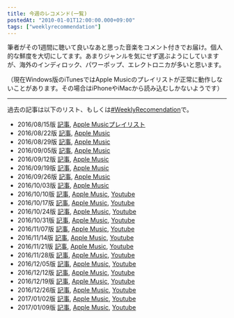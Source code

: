 ```yaml
---
title: 今週のレコメンド(一覧)
postedAt: "2010-01-01T12:00:00.000+09:00"
tags: ["weeklyrecommendation"]
---
```


筆者がその1週間に聴いて良いなあと思った音楽をコメント付きでお届け。個人的な鮮度を大切にしてます。あまりジャンルを気にせず選ぶようにしていますが、海外のインディロック、パワーポップ、エレクトロニカが多いと思います。

（現在Windows版のiTunesではApple Musicのプレイリストが正常に動作しないことがあります。その場合はiPhoneやiMacから読み込むしかないようです）

---

過去の記事は以下のリスト、もしくは[#WeeklyRecomendation](http://30minreview.tumblr.com/tagged/weeklyrecommendation)で。

* 2016/08/15版 [記事](http://30minreview.tumblr.com/post/148976270869/%E4%BB%8A%E9%80%B1%E3%81%AE%E3%83%AC%E3%82%B3%E3%83%A1%E3%83%B3%E3%83%89-815%E7%89%88), [Apple Musicプレイリスト](https://itunes.apple.com/jp/playlist/jin-zhounorekomendo-8-15ban/idpl.6ce44b9bbf244619b6ccabf9b295dc27)
* 2016/08/22版 [記事](http://30minreview.tumblr.com/post/149315765074/%E4%BB%8A%E9%80%B1%E3%81%AE%E3%83%AC%E3%82%B3%E3%83%A1%E3%83%B3%E3%83%89-822%E7%89%88), [Apple Music](https://itunes.apple.com/jp/playlist/jin-zhounorekomendo-8-22ban/idpl.a03ef0e44d7e4768b7563f67000daa4c)
* 2016/08/29版 [記事](http://30minreview.tumblr.com/post/149645016814/%E4%BB%8A%E9%80%B1%E3%81%AE%E3%83%AC%E3%82%B3%E3%83%A1%E3%83%B3%E3%83%89-829%E7%89%88), [Apple Music](https://itunes.apple.com/jp/playlist/jin-zhounorekomendo-08-29ban/idpl.e9edd865f0344058a8d66d2ebf2e9bdb)
* 2016/09/05版 [記事](http://30minreview.tumblr.com/post/149971088224/%E4%BB%8A%E9%80%B1%E3%81%AE%E3%83%AC%E3%82%B3%E3%83%A1%E3%83%B3%E3%83%89-95%E7%89%88), [Apple Music](https://itunes.apple.com/jp/playlist/jin-zhounorekomendo-9-5ban/idpl.60eae2d6ef914ef49186e964228ed72e)
* 2016/09/12版 [記事](http://30minreview.tumblr.com/post/150307067084/%E4%BB%8A%E9%80%B1%E3%81%AE%E3%83%AC%E3%82%B3%E3%83%A1%E3%83%B3%E3%83%89-912%E7%89%88), [Apple Music](https://itunes.apple.com/jp/playlist/jin-zhounorekomendo-09-12ban/idpl.a737841dab0b4d84b46ee2ea0942d6fa)
* 2016/09/19版 [記事](http://30minreview.tumblr.com/post/150633348364/%E4%BB%8A%E9%80%B1%E3%81%AE%E3%83%AC%E3%82%B3%E3%83%A1%E3%83%B3%E3%83%89-0919%E7%89%88), [Apple Music](https://itunes.apple.com/jp/playlist/jin-zhounorekomendo-09-19ban/idpl.c183b0d5e27c488e880aafe2c2ce033c)
* 2016/09/26版 [記事](http://30minreview.tumblr.com/post/151094304364/%E4%BB%8A%E9%80%B1%E3%81%AE%E3%83%AC%E3%82%B3%E3%83%A1%E3%83%B3%E3%83%89-0926%E7%89%88), [Apple Music](https://itunes.apple.com/jp/playlist/jin-zhounorekomendo-09-26ban/idpl.bd745627ed614f0e848cc13c4e912452)
* 2016/10/03版 [記事](http://30minreview.tumblr.com/post/151339998434/%E4%BB%8A%E9%80%B1%E3%81%AE%E3%83%AC%E3%82%B3%E3%83%A1%E3%83%B3%E3%83%89-1003%E7%89%88), [Apple Music](https://itunes.apple.com/jp/playlist/jin-zhounorekomendo-10-03ban/idpl.783da547ed9945ecafbeff2c67067c9a)
* 2016/10/10版 [記事](http://30minreview.tumblr.com/post/151655855904/%E4%BB%8A%E9%80%B1%E3%81%AE%E3%83%AC%E3%82%B3%E3%83%A1%E3%83%B3%E3%83%89-1010%E7%89%88), [Apple Music](http://t.umblr.com/redirect?z=https%3A%2F%2Fitunes.apple.com%2Fjp%2Fplaylist%2Fjin-zhounorekomendo-10-10ban%2Fidpl.b43c93b323bb4efdbf0f21af067c0669&t=NTY0ZTUxMTI0NGFlYzRkYjUxYWNmNjE2MjRiODVhZGUzNDEwMGFmNCxCTnl5OXpSYQ%3D%3D&b=t%3APDNJI90S3WgeJuGXxcQRqA&m=1), [Youtube](http://t.umblr.com/redirect?z=https%3A%2F%2Fwww.youtube.com%2Fplaylist%3Flist%3DPLegnWsUgQaydW9anDV2Uh5rwaE5kxOr1c&t=NDVkNjgwMmMxYzhjOTJjOGIyYmFhMWNjNzhkYTBmYTVmZGNmZmY4ZSxCTnl5OXpSYQ%3D%3D&b=t%3APDNJI90S3WgeJuGXxcQRqA&m=1)
* 2016/10/17版 [記事](http://30minreview.tumblr.com/post/151926422849/%E4%BB%8A%E9%80%B1%E3%81%AE%E3%83%AC%E3%82%B3%E3%83%A1%E3%83%B3%E3%83%89-1017%E7%89%88), [Apple Music](http://t.umblr.com/redirect?z=https%3A%2F%2Fitunes.apple.com%2Fjp%2Fplaylist%2Fjin-zhounorekomendo-10-17ban%2Fidpl.de0ba177aaa446afaba932ce72ff1142&t=Y2I5Y2Y0ZDQ5ODg5MjFlMmEwMWU4Mjg2MmY3YWQxMzMzNWZlYmM3MyxycHQ1UE83OQ%3D%3D&b=t%3APDNJI90S3WgeJuGXxcQRqA&m=1), [ Youtube](http://t.umblr.com/redirect?z=https%3A%2F%2Fwww.youtube.com%2Fplaylist%3Flist%3DPLegnWsUgQayeOVq2JpPL5-qJKjTZxMYNy&t=ZTRjMjJlNDYxNDI5YjJjNTk4NGViNDMwMDYxMTZkMDJlMzRlZjQ0ZixycHQ1UE83OQ%3D%3D&b=t%3APDNJI90S3WgeJuGXxcQRqA&m=1)
* 2016/10/24版 [記事](http://30minreview.tumblr.com/post/152292584459/%E4%BB%8A%E9%80%B1%E3%81%AE%E3%83%AC%E3%82%B3%E3%83%A1%E3%83%B3%E3%83%89-1024%E7%89%88), [Apple Music](http://t.umblr.com/redirect?z=https%3A%2F%2Fitunes.apple.com%2Fjp%2Fplaylist%2Fjin-zhounorekomendo-10-24ban%2Fidpl.1afd6f1b0bc74feba0786e96bb473ebf&t=ODY2MjA1MTk2ZmNhYzVkNzM0NTgxMTA5NWUxNWFlMzc4YzlhN2JmZCxBemlXRjdBUw%3D%3D&b=t%3APDNJI90S3WgeJuGXxcQRqA&m=1), [ Youtube](http://t.umblr.com/redirect?z=https%3A%2F%2Fwww.youtube.com%2Fplaylist%3Flist%3DPLegnWsUgQaycjynjjVTJaXokEEprAVH5i&t=ZTIxN2E1ZjQyZmI4ZjExNTRmNGNkMGIwZDFkZjk4YjA4MTliNmFmNSxBemlXRjdBUw%3D%3D&b=t%3APDNJI90S3WgeJuGXxcQRqA&m=1)
* 2016/10/31版 [記事](http://30minreview.tumblr.com/post/152589267914/%E4%BB%8A%E9%80%B1%E3%81%AE%E3%83%AC%E3%82%B3%E3%83%A1%E3%83%B3%E3%83%89-1031%E7%89%88), [Apple Music](http://t.umblr.com/redirect?z=https%3A%2F%2Fitunes.apple.com%2Fjp%2Fplaylist%2Fjin-zhounorekomendo-10-31ban%2Fidpl.9251ecbae08441cabc56e9eb0757911f&t=MjA4MjIyZGY5YTBlNTRlMTU4OGNlZTY4MzdjOGVkMjM1YWUwZmMwOCwweUVmSG1LWA%3D%3D&b=t%3APDNJI90S3WgeJuGXxcQRqA&m=1), [Youtube](http://t.umblr.com/redirect?z=https%3A%2F%2Fwww.youtube.com%2Fplaylist%3Flist%3DPLegnWsUgQayewN9fVClPLzbmkKox%5Fjhwi&t=MmNhMzBiNWUyYzQ1NTM3MTIzMDU3MmQ1MjIyNTlmYzU5ZjE1ZmI1ZSwweUVmSG1LWA%3D%3D&b=t%3APDNJI90S3WgeJuGXxcQRqA&m=1)
* 2016/11/07版 [記事](http://30minreview.tumblr.com/post/152895617714/%E4%BB%8A%E9%80%B1%E3%81%AE%E3%83%AC%E3%82%B3%E3%83%A1%E3%83%B3%E3%83%89-1107%E7%89%88), [Apple Music](http://t.umblr.com/redirect?z=https%3A%2F%2Fitunes.apple.com%2Fjp%2Fplaylist%2Fjin-zhounorekomendo-11-07ban%2Fidpl.7a9ecbe18c074aa792a4ff63c5d54a20&t=NjM5ODc3YmMxYzIyNWU5NjExYzcwZTZlMzE0MzM0MWIyMjY5YjNiMixkd0ZuU2cxdA%3D%3D&b=t%3APDNJI90S3WgeJuGXxcQRqA&m=1), [Youtube](http://t.umblr.com/redirect?z=https%3A%2F%2Fwww.youtube.com%2Fplaylist%3Flist%3DPLegnWsUgQaydw082Y-VPbFHO%5FF4i%5Fdh6m&t=MjQxYjc1ZjExZmE4ZTFlNjI0ZTE4ZGQxYTQxY2Y4MDIzYmRhYTMzNSxkd0ZuU2cxdA%3D%3D&b=t%3APDNJI90S3WgeJuGXxcQRqA&m=1)
* 2016/11/14版 [記事](http://30minreview.tumblr.com/post/153258191539/%E4%BB%8A%E9%80%B1%E3%81%AE%E3%83%AC%E3%82%B3%E3%83%A1%E3%83%B3%E3%83%89-1114%E7%89%88), [Apple Music](https://itunes.apple.com/jp/playlist/jin-zhounorekomendo-11-14ban/idpl.f62842ea4975441685cd098cc025d337), [Youtube](https://www.youtube.com/playlist?list=PLegnWsUgQaydel7Nri6B8nWdR1CUxLqsM)
* 2016/11/21版 [記事](http://30minreview.tumblr.com/post/153474886619/%E4%BB%8A%E9%80%B1%E3%81%AE%E3%83%AC%E3%82%B3%E3%83%A1%E3%83%B3%E3%83%89-1121%E7%89%88), [Apple Music](http://t.umblr.com/redirect?z=https%3A%2F%2Fitunes.apple.com%2Fjp%2Fplaylist%2Fjin-zhounorekomendo-11-21ban%2Fidpl.f0307ab1d5f94880a569a1309f280631&t=ODNiYTNkMGNiYThmNWU5MTQwOTBiZDY0ZjkwYmUyM2ZkYTc1ZmJlYyxzTWVKYTNuRQ%3D%3D&b=t%3APDNJI90S3WgeJuGXxcQRqA&p=http%3A%2F%2F30minreview.tumblr.com%2Fpost%2F153474886619%2F%E4%BB%8A%E9%80%B1%E3%81%AE%E3%83%AC%E3%82%B3%E3%83%A1%E3%83%B3%E3%83%89-1121%E7%89%88&m=1), [Youtube](http://t.umblr.com/redirect?z=https%3A%2F%2Fwww.youtube.com%2Fplaylist%3Flist%3DPLegnWsUgQaye-FmMUfr3ymi5USHCgx0Bf&t=NTZhYTQ3ZDE0YTY4ZWJlODA5OTA0OTEwYjJhMjJlY2NmMTA1NjkwMSxzTWVKYTNuRQ%3D%3D&b=t%3APDNJI90S3WgeJuGXxcQRqA&p=http%3A%2F%2F30minreview.tumblr.com%2Fpost%2F153474886619%2F%E4%BB%8A%E9%80%B1%E3%81%AE%E3%83%AC%E3%82%B3%E3%83%A1%E3%83%B3%E3%83%89-1121%E7%89%88&m=1)
* 2016/11/28版 [記事](http://30minreview.tumblr.com/post/153774432174/%E4%BB%8A%E9%80%B1%E3%81%AE%E3%83%AC%E3%82%B3%E3%83%A1%E3%83%B3%E3%83%89-1128%E7%89%88), [Apple Music](http://t.umblr.com/redirect?z=https%3A%2F%2Fitunes.apple.com%2Fjp%2Fplaylist%2Fjin-zhounorekomendo-11-28ban%2Fidpl.153b3fc7d6ac40a7a1c3be01df885046&t=NTJmMDhhNThkZGFmMGQxZTI4MmVmYzAzYzZjOTE5YTkyNTU4NGQ3YixjWTJsZnc5SA%3D%3D&b=t%3APDNJI90S3WgeJuGXxcQRqA&p=http%3A%2F%2F30minreview.tumblr.com%2Fpost%2F153774432174%2F%E4%BB%8A%E9%80%B1%E3%81%AE%E3%83%AC%E3%82%B3%E3%83%A1%E3%83%B3%E3%83%89-1128%E7%89%88&m=1), [Youtube](http://t.umblr.com/redirect?z=http%3A%2F%2Fwww.youtube.com%2Fplaylist%3Flist%3DPLegnWsUgQayej9Wlr3AlLz8a8krHlgZCR&t=N2U1OGU5MDBkNzZlZTM5M2I2N2M2M2Q3OGYxOGIzZjg0MDVhZGU1NCxjWTJsZnc5SA%3D%3D&b=t%3APDNJI90S3WgeJuGXxcQRqA&p=http%3A%2F%2F30minreview.tumblr.com%2Fpost%2F153774432174%2F%E4%BB%8A%E9%80%B1%E3%81%AE%E3%83%AC%E3%82%B3%E3%83%A1%E3%83%B3%E3%83%89-1128%E7%89%88&m=1)
* 2016/12/05版 [記事](http://30minreview.tumblr.com/post/154071763119/%E4%BB%8A%E9%80%B1%E3%81%AE%E3%83%AC%E3%82%B3%E3%83%A1%E3%83%B3%E3%83%89-1205%E7%89%88), [Apple Music](http://t.umblr.com/redirect?z=https%3A%2F%2Fitunes.apple.com%2Fjp%2Fplaylist%2Fjin-zhounorekomendo-12-05ban%2Fidpl.2e05ee35320c4807a169d29cabcc0b90&t=OWMyODliYTY1ZTVjODVhOWMyN2U3ODk2Yzc5NzdkZTNlZTRkOWY4OSxqWjVyMmZwNw%3D%3D&b=t%3APDNJI90S3WgeJuGXxcQRqA&p=http%3A%2F%2F30minreview.tumblr.com%2Fpost%2F154071763119%2F%E4%BB%8A%E9%80%B1%E3%81%AE%E3%83%AC%E3%82%B3%E3%83%A1%E3%83%B3%E3%83%89-1205%E7%89%88&m=1), [Youtube](http://t.umblr.com/redirect?z=http%3A%2F%2Fwww.youtube.com%2Fplaylist%3Flist%3DPLegnWsUgQayfRyOKGSFCs%5FFab%5F5X7-Mo1&t=NzdmN2E4ZDRkNzg4ZDMwMGRmM2M0ODlmMGQxZGZhNGExNmYyZDNmMSxqWjVyMmZwNw%3D%3D&b=t%3APDNJI90S3WgeJuGXxcQRqA&p=http%3A%2F%2F30minreview.tumblr.com%2Fpost%2F154071763119%2F%E4%BB%8A%E9%80%B1%E3%81%AE%E3%83%AC%E3%82%B3%E3%83%A1%E3%83%B3%E3%83%89-1205%E7%89%88&m=1)
* 2016/12/12版 [記事](http://30minreview.tumblr.com/post/154395288909/%E4%BB%8A%E9%80%B1%E3%81%AE%E3%83%AC%E3%82%B3%E3%83%A1%E3%83%B3%E3%83%89-1212%E7%89%88), [Apple Music](http://t.umblr.com/redirect?z=https%3A%2F%2Fitunes.apple.com%2Fjp%2Fplaylist%2Fjin-zhounorekomendo-12-12ban%2Fidpl.7bb84c2a9a234db3bf346f28868556b5&t=YmI4YTgwOWJhZDg3NDJmNWE0ZjkzODU4NzdkNDk4YzkyZmM4ZWI2YixjYXJtbTdtaQ%3D%3D&b=t%3APDNJI90S3WgeJuGXxcQRqA&p=http%3A%2F%2F30minreview.tumblr.com%2Fpost%2F154395288909%2F%E4%BB%8A%E9%80%B1%E3%81%AE%E3%83%AC%E3%82%B3%E3%83%A1%E3%83%B3%E3%83%89-1212%E7%89%88&m=1), [Youtube](http://t.umblr.com/redirect?z=https%3A%2F%2Fwww.youtube.com%2Fplaylist%3Flist%3DPLegnWsUgQayeP8kF2XFbiDBVnFhmlzTFQ&t=NjY1ODYyZDA4MGEyYmVkMDQyZDlmNGQ0OWU5OWVjYzhhOTdhMGYxOCxjYXJtbTdtaQ%3D%3D&b=t%3APDNJI90S3WgeJuGXxcQRqA&p=http%3A%2F%2F30minreview.tumblr.com%2Fpost%2F154395288909%2F%E4%BB%8A%E9%80%B1%E3%81%AE%E3%83%AC%E3%82%B3%E3%83%A1%E3%83%B3%E3%83%89-1212%E7%89%88&m=1)
* 2016/12/19版 [記事](http://30minreview.tumblr.com/post/154717638404/%E4%BB%8A%E9%80%B1%E3%81%AE%E3%83%AC%E3%82%B3%E3%83%A1%E3%83%B3%E3%83%89-1219%E7%89%88), [Apple Music](http://t.umblr.com/redirect?z=https%3A%2F%2Fitunes.apple.com%2Fjp%2Fplaylist%2Fjin-zhounorekomendo-12-19ban%2Fidpl.ed10383b23384d46bced68c25b935b6e&t=MDA4YWIzMGExOTIxZDMxNjc2NGRlYmFmNTY3MDZjNDBlOWJlYjUzMSxoYnRwQ2ljSg%3D%3D&b=t%3APDNJI90S3WgeJuGXxcQRqA&p=http%3A%2F%2F30minreview.tumblr.com%2Fpost%2F154717638404%2F%E4%BB%8A%E9%80%B1%E3%81%AE%E3%83%AC%E3%82%B3%E3%83%A1%E3%83%B3%E3%83%89-1219%E7%89%88&m=1), [Youtube](http://t.umblr.com/redirect?z=https%3A%2F%2Fwww.youtube.com%2Fplaylist%3Flist%3DPLegnWsUgQaydrmHuNtYtrwaYhUZyXKKAR&t=NzdkMTRlNzY4MjViNDNlNDdlNjU2ZWM5Y2RmZjkxZGVhZWU3ZjA0ZCxoYnRwQ2ljSg%3D%3D&b=t%3APDNJI90S3WgeJuGXxcQRqA&p=http%3A%2F%2F30minreview.tumblr.com%2Fpost%2F154717638404%2F%E4%BB%8A%E9%80%B1%E3%81%AE%E3%83%AC%E3%82%B3%E3%83%A1%E3%83%B3%E3%83%89-1219%E7%89%88&m=1)
* 2016/12/26版 [記事](http://30minreview.tumblr.com/post/155017973869/%E4%BB%8A%E9%80%B1%E3%81%AE%E3%83%AC%E3%82%B3%E3%83%A1%E3%83%B3%E3%83%89-1226%E7%89%88), [Apple Music](http://t.umblr.com/redirect?z=https%3A%2F%2Fitunes.apple.com%2Fjp%2Fplaylist%2Fjin-zhounorekomendo-12-26ban%2Fidpl.d0419ea9e1c74f0a8d29b7fc5b8f3d0e&t=YTlkNGM4MDgwZmEyNDZhZTUxYmRlZmI4ZDA2NmFlZTU0MGQ0MzZkYiw0aENoNGNsOA%3D%3D&b=t%3APDNJI90S3WgeJuGXxcQRqA&p=http%3A%2F%2F30minreview.tumblr.com%2Fpost%2F155017973869%2F%E4%BB%8A%E9%80%B1%E3%81%AE%E3%83%AC%E3%82%B3%E3%83%A1%E3%83%B3%E3%83%89-1226%E7%89%88&m=1), [Youtube](http://t.umblr.com/redirect?z=https%3A%2F%2Fwww.youtube.com%2Fplaylist%3Flist%3DPLegnWsUgQaydhQpD8d72aLI0hpdBMw1Cy&t=OTc5YTZhODU5MWViMDI2ZjdiNWYxYTA2NDkxOWQzZjQxNDE3OWRhYyw0aENoNGNsOA%3D%3D&b=t%3APDNJI90S3WgeJuGXxcQRqA&p=http%3A%2F%2F30minreview.tumblr.com%2Fpost%2F155017973869%2F%E4%BB%8A%E9%80%B1%E3%81%AE%E3%83%AC%E3%82%B3%E3%83%A1%E3%83%B3%E3%83%89-1226%E7%89%88&m=1)
* 2017/01/02版 [記事](http://30minreview.tumblr.com/post/155389056474/%E4%BB%8A%E9%80%B1%E3%81%AE%E3%83%AC%E3%82%B3%E3%83%A1%E3%83%B3%E3%83%89-20170102%E7%89%88), [Apple Music](http://t.umblr.com/redirect?z=https%3A%2F%2Fitunes.apple.com%2Fjp%2Fplaylist%2Fjin-zhounorekomendo-2017-01%2Fidpl.3eb6387cffa04a32954483ffc7af3c6b&t=NGExMjY0Mzk3OWQ1MDgxNWYwZTkxYThiOGFkZGM5ZmRiOTg1ZTNkMCw5TnV0ZTRFQQ%3D%3D&b=t%3APDNJI90S3WgeJuGXxcQRqA&p=http%3A%2F%2F30minreview.tumblr.com%2Fpost%2F155389056474%2F%E4%BB%8A%E9%80%B1%E3%81%AE%E3%83%AC%E3%82%B3%E3%83%A1%E3%83%B3%E3%83%89-20170102%E7%89%88&m=1), [Youtube](http://t.umblr.com/redirect?z=https%3A%2F%2Fwww.youtube.com%2Fplaylist%3Flist%3DPLegnWsUgQaycS3RVPdALCti%5FqN6aSG5XR&t=ZTAzNDRhMDU0MzI5MGY5MWFmNjE0YjY1NTI0NTcxMDNhNzVjZjIxNSw5TnV0ZTRFQQ%3D%3D&b=t%3APDNJI90S3WgeJuGXxcQRqA&p=http%3A%2F%2F30minreview.tumblr.com%2Fpost%2F155389056474%2F%E4%BB%8A%E9%80%B1%E3%81%AE%E3%83%AC%E3%82%B3%E3%83%A1%E3%83%B3%E3%83%89-20170102%E7%89%88&m=1)
* 2017/01/09版 [記事](http://30minreview.tumblr.com/post/155623886014/%E4%BB%8A%E9%80%B1%E3%81%AE%E3%83%AC%E3%82%B3%E3%83%A1%E3%83%B3%E3%83%89-20170109), [Apple Music](http://t.umblr.com/redirect?z=https%3A%2F%2Fitunes.apple.com%2Fjp%2Fplaylist%2Fjin-zhounorekomendo-2017-01%2Fidpl.c077e2c0de6543a6a636f7447d075cf2&t=ODQyOWE3ZjRjMGU3OGViOGVkMzg3MThmYmEzOGY5ZWZiY2E1ZDVhMSxiNk5ubW9SMA%3D%3D&b=t%3APDNJI90S3WgeJuGXxcQRqA&p=http%3A%2F%2F30minreview.tumblr.com%2Fpost%2F155623886014%2F%E4%BB%8A%E9%80%B1%E3%81%AE%E3%83%AC%E3%82%B3%E3%83%A1%E3%83%B3%E3%83%89-20170109&m=1), [Youtube](http://t.umblr.com/redirect?z=https%3A%2F%2Fwww.youtube.com%2Fplaylist%3Flist%3DPLegnWsUgQayed9NhwGcueAP0mB9cJxIWV&t=ZWViODg0YjAzODkwOGQ3ZWM1YmRmZDg4YzE1ZWQ3YWQwZTJlMWY2MixiNk5ubW9SMA%3D%3D&b=t%3APDNJI90S3WgeJuGXxcQRqA&p=http%3A%2F%2F30minreview.tumblr.com%2Fpost%2F155623886014%2F%E4%BB%8A%E9%80%B1%E3%81%AE%E3%83%AC%E3%82%B3%E3%83%A1%E3%83%B3%E3%83%89-20170109&m=1)